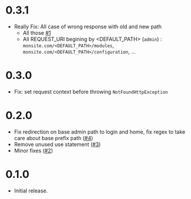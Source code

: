 # 0.3.1
- Really Fix: All case of wrong response with old and new path
  + All those [#1](https://github.com/thelia-modules/BackOfficePath/issues/1)
  + All REQUEST_URI begining by <DEFAULT_PATH> (`admin`) : `monsite.com/<DEFAULT_PATH>/modules`,  `monsite.com/<DEFAULT_PATH>/configuration`, ... 

# 0.3.0
- Fix: set request context before throwing `NotFoundHttpException`

# 0.2.0
- Fix redirection on base admin path to login and home, fix regex to take care about base prefix path ([#4](https://github.com/thelia-modules/BackOfficePath/pull/4))
- Remove unused use statement ([#3](https://github.com/thelia-modules/BackOfficePath/pull/3))
- Minor fixes ([#2](https://github.com/thelia-modules/BackOfficePath/pull/2))

# 0.1.0
- Initial release.